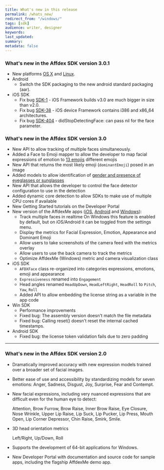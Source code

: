 ```yaml
---
title: What's new in this release
permalink: /whats_new/
redirect_from: "/windows/"
tags: [sdk]
audience: writer, designer
keywords:
last_updated:
summary:
metadata: false
---
```


### What's new in the Affdex SDK version 3.0.1
* New platforms [OS X](/osx) and [Linux](/linux).
* Android
  - Switch the SDK packaging to the new android standard packaging (aar).
* iOS SDK
  - Fix bug [SDK-1](https://affectiva.atlassian.net/browse/SDK-1) - iOS Framework builds v3.0 are much bigger in size than v2.0.
  - Fix bug [SDK-38](https://affectiva.atlassian.net/browse/SDK-38) - iOS device Framework contains i386 and x86_64 architectures.
  - Fix bug [SDK-404](https://affectiva.atlassian.net/browse/SDK-404) - didStopDetectingFace: can pass nil for the face parameter.

### What's new in the Affdex SDK version 3.0

* New API to allow tracking of multiple faces simultaneously.
* Added a Face to Emoji mapper to allow the developer to map facial expressions of emotion to [13 emojis](/metrics#emoji-expressions) different emojis
* New API that returns the most likely emoji (`dominantEmoji`) posed in an image
* Added models to allow identification of [gender and presence of eyeglasses or sunglasses](/metrics#appearance)
* New API that allows the developer to control the face detector configuration to use in the detection
* Added dynamic core detection to allow SDKs to make use of multiple CPU cores if available
* New Getting Started tutorials on the Developer Portal
* New version of the AffdexMe apps ([iOS](https://github.com/Affectiva/ios-sdk-samples/tree/master/apps/AffdexMe), [Android](https://github.com/Affectiva/affdexme-android) and [Windows](https://github.com/Affectiva/win-sdk-samples/tree/master/AffdexMe)):
  - Track multiple faces in realtime
    On Windows this feature is enabled by default, but on iOS/Android it can be toggled from the settings menu.  
  - Display the metrics for Facial Expression, Emotion, Appearance and Dominant Emoji
  - Allow users to take screenshots of the camera feed with the metrics overlay
  - Allow users to use the back camera to track the metrics
  - Optimize AffdexMe (Windows) metric and camera visualization class
* iOS SDK
  - `AFDXFace` class re-organized into categories expressions, emotions, emoji and appearance
  - `Expressiveness` renamed into `Engagement`
  - Head angles renamed `HeadUpDown`, `HeadLeftRight`, `HeadRoll` to `Pitch`, `Yaw`, `Roll`
  - Added API to allow embedding the license string as a variable in the app code
* Win SDK
  - Performance improvements
  - Fixed bug: The assembly version doesn't match the file metadata
  - Fixed bug: Calling reset() doesn't reset the internal cached timestamps.
* Android SDK
  - Fixed bug: the license token validation fails due to zero padding


***

### What's new in the Affdex SDK version 2.0

* Dramatically improved accuracy with new expression models trained over a broader set of facial images.

* Better ease of use and accessibility by standardizing models for seven
emotions:
  Anger, Sadness, Disgust, Joy, Surprise, Fear and Contempt.
* New facial expressions, including very
nuanced expressions that are difficult even for the human eye to detect:

    Attention, Brow Furrow, Brow Raise, Inner Brow Raise, Eye Closure, Nose Wrinkle, Upper Lip Raise, Lip Suck, Lip Pucker, Lip Press, Mouth Open, Lip Corner Depressor, Chin Raise, Smirk, Smile.
* 3D head orientation metrics

    Left/Right, Up/Down, Roll

* Supports the development of 64-bit applications for Windows.
* New Developer Portal with documentation and source code for sample
apps, including the flagship AffdexMe demo app.
